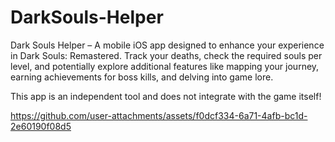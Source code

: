 # DarkSouls-Helper
Dark Souls Helper – A mobile iOS app designed to enhance your experience in Dark Souls: Remastered. Track your deaths, check the required souls per level, and potentially explore additional features like mapping your journey, earning achievements for boss kills, and delving into game lore.

This app is an independent tool and does not integrate with the game itself!

https://github.com/user-attachments/assets/f0dcf334-6a71-4afb-bc1d-2e60190f08d5

